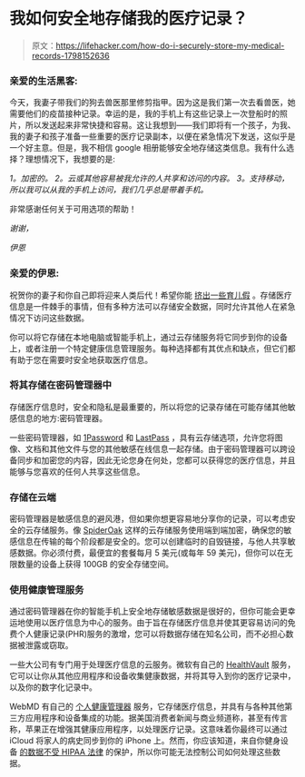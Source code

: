 # 我如何安全地存储我的医疗记录？

> 原文：<https://lifehacker.com/how-do-i-securely-store-my-medical-records-1798152636>

### **亲爱的生活黑客:**

今天，我妻子带我们的狗去兽医那里修剪指甲。因为这是我们第一次去看兽医，她需要他们的疫苗接种记录。幸运的是，我的手机上有这些记录上一次登船时的照片，所以发送起来非常快捷和容易。这让我想到——我们即将有一个孩子，为我、我的妻子和孩子准备一些重要的医疗记录副本，以便在紧急情况下发送，这似乎是一个好主意。但是，我不相信 google 相册能够安全地存储这类信息。我有什么选择？理想情况下，我想要的是:

*1。加密的。*
*2。云或其他容易被我允许的人共享和访问的内容。*
*3。支持移动，所以我可以从我的手机上访问，我们几乎总是带着手机。*



非常感谢任何关于可用选项的帮助！

*谢谢，*

*伊恩*

### **亲爱的伊恩:**

祝贺你的妻子和你自己即将迎来人类后代！希望你能 [挤出一些育儿假](http://offspring.lifehacker.com/why-you-should-consider-spacing-out-your-parental-leave-1798146565) 。存储医疗信息是一件棘手的事情，但有多种方法可以存储安全数据，同时允许其他人在紧急情况下访问这些数据。

你可以将它存储在本地电脑或智能手机上，通过云存储服务将它同步到你的设备上，或者注册一个特定健康信息管理服务。每种选择都有其优点和缺点，但它们都有助于您在需要时安全地获取医疗信息。

### **将其存储在密码管理器中**

存储医疗信息时，安全和隐私是最重要的，所以将您的记录存储在可能存储其他敏感信息的地方:密码管理器。

一些密码管理器，如 [1Password](http://lifehacker.com/the-beginners-guide-to-1password-1794464866) 和 [LastPass](http://lifehacker.com/the-beginners-guide-to-setting-up-lastpass-1785424440) ，具有云存储选项，允许您将图像、文档和其他文件与您的其他敏感在线信息一起存储。由于密码管理器可以跨设备同步和加密您的内容，因此无论您身在何处，您都可以获得您的医疗信息，并且能够与您喜欢的任何人共享这些信息。

### **存储在云端**

密码管理器是敏感信息的避风港，但如果你想更容易地分享你的记录，可以考虑安全的云存储服务。像 [SpiderOak](https://spideroak.com/one/) 这样的云存储服务使用端到端加密，确保您的敏感信息在传输的每个阶段都是安全的。您可以创建临时的自毁链接，与他人共享敏感数据。你必须付费，最便宜的套餐每月 5 美元(或每年 59 美元)，但你可以在无限数量的设备上获得 100GB 的安全存储空间。

### **使用健康管理服务**

通过密码管理器在你的智能手机上安全地存储敏感数据是很好的，但你可能会更幸运地使用以医疗信息为中心的服务。由于旨在存储医疗信息并使其更容易访问的免费个人健康记录(PHR)服务的激增，您可以将数据存储在知名公司，而不必担心数据被泄露或窃取。

一些大公司有专门用于处理医疗信息的云服务。微软有自己的 [HealthVault](https://www.healthvault.com/en-us/) 服务，它可以让你从其他应用程序和设备收集健康数据，并将其导入到你的医疗记录中，以及你的数字化记录中。

WebMD 有自己的 [个人健康管理器](https://www.webmdhealthservices.com/product/personal-health-record/) 服务，它存储医疗信息，并具有与各种其他第三方应用程序和设备集成的功能。据美国消费者新闻与商业频道称，甚至有传言称，苹果正在增强其健康应用程序，以处理医疗记录。这意味着你最终可以通过 iCloud 将家人的病史同步到你的 iPhone 上。然而，你应该知道，来自你健身设备 [的数据不受 HIPAA 法律](https://lifehacker.com/health-apps-still-aren-t-protecting-your-data-1784403878) 的保护，所以你可能无法控制公司如何处理这些数据。